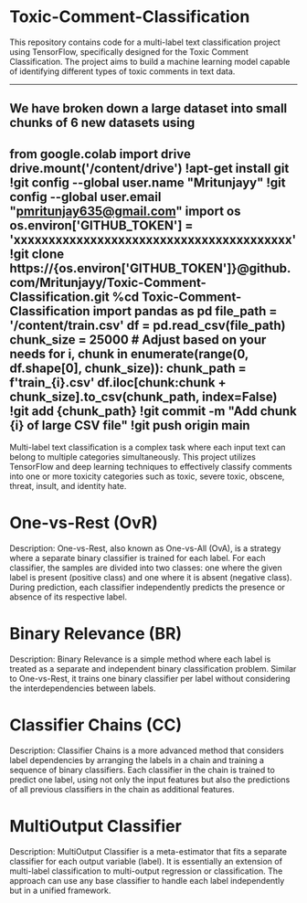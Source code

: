 # Toxic-Comment-Classification
This repository contains code for a multi-label text classification project using TensorFlow, specifically designed for the Toxic Comment Classification. The project aims to build a machine learning model capable of identifying different types of toxic comments in text data.

-------------------------------------------------------------------------------------------------------------------------------------------------------------------------------------------
## We have broken down a large dataset into small chunks of 6 new datasets using 
from google.colab import drive
drive.mount('/content/drive')
!apt-get install git
!git config --global user.name "Mritunjayy"
!git config --global user.email "pmritunjay635@gmail.com"
import os
os.environ['GITHUB_TOKEN'] = 'xxxxxxxxxxxxxxxxxxxxxxxxxxxxxxxxxxxxxxxx'
!git clone https://{os.environ['GITHUB_TOKEN']}@github.com/Mritunjayy/Toxic-Comment-Classification.git
%cd Toxic-Comment-Classification
import pandas as pd
file_path = '/content/train.csv'
df = pd.read_csv(file_path)
chunk_size = 25000  # Adjust based on your needs
for i, chunk in enumerate(range(0, df.shape[0], chunk_size)):
    chunk_path = f'train_{i}.csv'
    df.iloc[chunk:chunk + chunk_size].to_csv(chunk_path, index=False)
    !git add {chunk_path}
    !git commit -m "Add chunk {i} of large CSV file"
!git push origin main
-------------------------------------------------------------------------------------------------------------------------------------------------------------------------------------------

Multi-label text classification is a complex task where each input text can belong to multiple categories simultaneously. This project utilizes TensorFlow and deep learning techniques to effectively classify comments into one or more toxicity categories such as toxic, severe toxic, obscene, threat, insult, and identity hate.

# One-vs-Rest (OvR)
Description:
One-vs-Rest, also known as One-vs-All (OvA), is a strategy where a separate binary classifier is trained for each label. For each classifier, the samples are divided into two classes: one where the given label is present (positive class) and one where it is absent (negative class). During prediction, each classifier independently predicts the presence or absence of its respective label.

# Binary Relevance (BR)
Description:
Binary Relevance is a simple method where each label is treated as a separate and independent binary classification problem. Similar to One-vs-Rest, it trains one binary classifier per label without considering the interdependencies between labels.

# Classifier Chains (CC)
Description:
Classifier Chains is a more advanced method that considers label dependencies by arranging the labels in a chain and training a sequence of binary classifiers. Each classifier in the chain is trained to predict one label, using not only the input features but also the predictions of all previous classifiers in the chain as additional features.

# MultiOutput Classifier
Description:
MultiOutput Classifier is a meta-estimator that fits a separate classifier for each output variable (label). It is essentially an extension of multi-label classification to multi-output regression or classification. The approach can use any base classifier to handle each label independently but in a unified framework.
